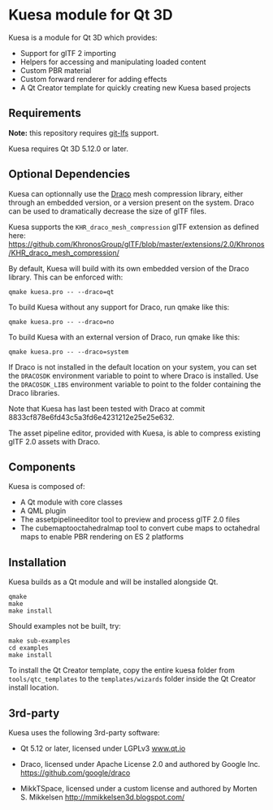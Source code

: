 # Kuesa module for Qt 3D

Kuesa is a module for Qt 3D which provides:
* Support for glTF 2 importing
* Helpers for accessing and manipulating loaded content
* Custom PBR material
* Custom forward renderer for adding effects
* A Qt Creator template for quickly creating new Kuesa based projects

## Requirements

**Note:** this repository requires [git-lfs](https://git-lfs.github.com) support.

Kuesa requires Qt 3D 5.12.0 or later.

## Optional Dependencies

Kuesa can optionnally use the [Draco](https://github.com/google/draco) mesh compression library, 
either through an embedded version, or a version present on the system.
Draco can be used to dramatically decrease the size of glTF files.

Kuesa supports the ``KHR_draco_mesh_compression`` glTF extension as defined here:
https://github.com/KhronosGroup/glTF/blob/master/extensions/2.0/Khronos/KHR_draco_mesh_compression/

By default, Kuesa will build with its own embedded version of the Draco library.
This can be enforced with:

    qmake kuesa.pro -- --draco=qt
    
To build Kuesa without any support for Draco, run qmake like this:

    qmake kuesa.pro -- --draco=no
    
To build Kuesa with an external version of Draco, run qmake like this:

    qmake kuesa.pro -- --draco=system
    
If Draco is not installed in the default location on your system, you can
set the `DRACOSDK` environment variable to point to where Draco is installed.
Use the `DRACOSDK_LIBS` environment variable to point to the folder containing
the Draco libraries.

Note that Kuesa has last been tested with Draco at commit 8833cf878e6fd43c5a3fd6e4231212e25e25e632.

The asset pipeline editor, provided with Kuesa, is able to compress existing glTF 2.0 
assets with Draco.

## Components

Kuesa is composed of:
* A Qt module with core classes
* A QML plugin
* The assetpipelineeditor tool to preview and process glTF 2.0 files
* The cubemaptooctahedralmap tool to convert cube maps to octahedral maps
  to enable PBR rendering on ES 2 platforms

## Installation

Kuesa builds as a Qt module and will be installed alongside Qt.

    qmake
    make
    make install

Should examples not be built, try:

    make sub-examples
    cd examples
    make install

To install the Qt Creator template, copy the entire kuesa folder
from ``tools/qtc_templates`` to the ``templates/wizards`` folder inside
the Qt Creator install location.

## 3rd-party
Kuesa uses the following 3rd-party software:
* Qt 5.12 or later, licensed under LGPLv3
www.qt.io

* Draco, licensed under Apache License 2.0 and authored by Google Inc.
https://github.com/google/draco

* MikkTSpace, licensed under a custom license and authored by Morten S. Mikkelsen
http://mmikkelsen3d.blogspot.com/

